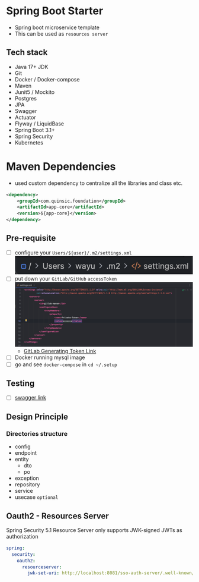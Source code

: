 # Spring Boot Starter
- Spring boot microservice template
- This can be used as `resources server`


## Tech stack
- Java 17+ JDK
- Git
- Docker / Docker-compose
- Maven
- Junit5 / Mockito
- Postgres
- JPA
- Swagger
- Actuator
- Flyway / LiquidBase
- Spring Boot 3.1+
- Spring Security
- Kubernetes

# Maven Dependencies
- used custom dependency to centralize all the libraries and class etc. 
```xml
<dependency>
    <groupId>com.quinsic.foundation</groupId>
    <artifactId>app-core</artifactId>
    <version>${app-core}</version>
</dependency>
```

## Pre-requisite
- [ ] configure your `Users/${user}/.m2/settings.xml` ![img.png](m2-path.png)
- [ ] put down your `GitLab/GitHub` `accessToken` ![img.png](setting-xml.png)
  - [GitLab Generating Token Link](https://deloitte.team/help/user/profile/personal_access_tokens.md#create-a-personal-access-token)
- [ ] Docker running mysql image
- [ ] go and see `docker-compose` in `cd ~/.setup`

## Testing
- [ ] [swagger link](http://localhost:9000/swagger-ui.html)


## Design Principle
### Directories structure
- config
- endpoint
- entity
  - dto
  - po
- exception
- repository
- service
- usecase `optional`

## Oauth2 - Resources Server
Spring Security 5.1 Resource Server only supports JWK-signed JWTs as authorization <br>
```yaml
spring:
  security:
    oauth2:
      resourceserver:
        jwk-set-uri: http://localhost:8081/sso-auth-server/.well-known/jwks.json
```
